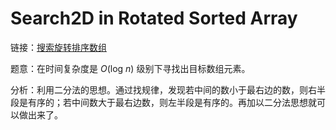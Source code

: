 # Search2D in Rotated Sorted Array

链接：[搜索旋转排序数组](https://leetcode-cn.com/problems/search-in-rotated-sorted-array/)

题意：在时间复杂度是 *O*(log *n*) 级别下寻找出目标数组元素。

分析：利用二分法的思想。通过找规律，发现若中间的数小于最右边的数，则右半段是有序的；若中间数大于最右边数，则左半段是有序的。再加以二分法思想就可以做出来了。

